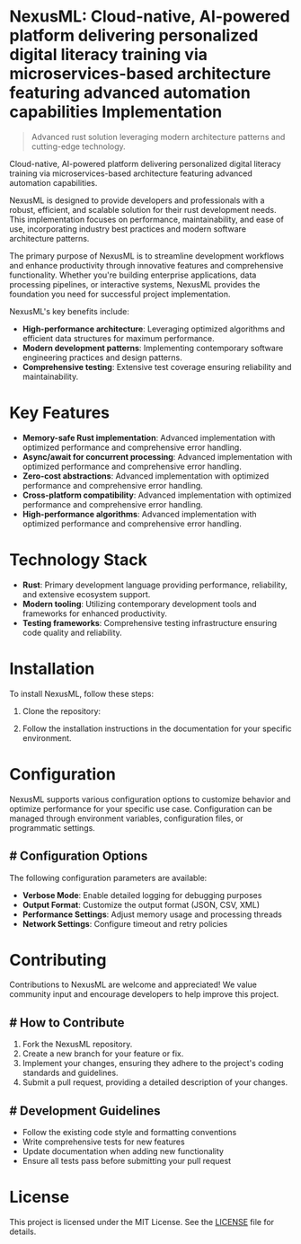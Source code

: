 <!-- fallback_NexusML_20250802094631_37693 -->

# NexusML: Cloud-native, AI-powered platform delivering personalized digital literacy training via microservices-based architecture featuring advanced automation capabilities Implementation
> Advanced rust solution leveraging modern architecture patterns and cutting-edge technology.

Cloud-native, AI-powered platform delivering personalized digital literacy training via microservices-based architecture featuring advanced automation capabilities.

NexusML is designed to provide developers and professionals with a robust, efficient, and scalable solution for their rust development needs. This implementation focuses on performance, maintainability, and ease of use, incorporating industry best practices and modern software architecture patterns.

The primary purpose of NexusML is to streamline development workflows and enhance productivity through innovative features and comprehensive functionality. Whether you're building enterprise applications, data processing pipelines, or interactive systems, NexusML provides the foundation you need for successful project implementation.

NexusML's key benefits include:

* **High-performance architecture**: Leveraging optimized algorithms and efficient data structures for maximum performance.
* **Modern development patterns**: Implementing contemporary software engineering practices and design patterns.
* **Comprehensive testing**: Extensive test coverage ensuring reliability and maintainability.

# Key Features

* **Memory-safe Rust implementation**: Advanced implementation with optimized performance and comprehensive error handling.
* **Async/await for concurrent processing**: Advanced implementation with optimized performance and comprehensive error handling.
* **Zero-cost abstractions**: Advanced implementation with optimized performance and comprehensive error handling.
* **Cross-platform compatibility**: Advanced implementation with optimized performance and comprehensive error handling.
* **High-performance algorithms**: Advanced implementation with optimized performance and comprehensive error handling.

# Technology Stack

* **Rust**: Primary development language providing performance, reliability, and extensive ecosystem support.
* **Modern tooling**: Utilizing contemporary development tools and frameworks for enhanced productivity.
* **Testing frameworks**: Comprehensive testing infrastructure ensuring code quality and reliability.

# Installation

To install NexusML, follow these steps:

1. Clone the repository:


2. Follow the installation instructions in the documentation for your specific environment.

# Configuration

NexusML supports various configuration options to customize behavior and optimize performance for your specific use case. Configuration can be managed through environment variables, configuration files, or programmatic settings.

## # Configuration Options

The following configuration parameters are available:

* **Verbose Mode**: Enable detailed logging for debugging purposes
* **Output Format**: Customize the output format (JSON, CSV, XML)
* **Performance Settings**: Adjust memory usage and processing threads
* **Network Settings**: Configure timeout and retry policies

# Contributing

Contributions to NexusML are welcome and appreciated! We value community input and encourage developers to help improve this project.

## # How to Contribute

1. Fork the NexusML repository.
2. Create a new branch for your feature or fix.
3. Implement your changes, ensuring they adhere to the project's coding standards and guidelines.
4. Submit a pull request, providing a detailed description of your changes.

## # Development Guidelines

* Follow the existing code style and formatting conventions
* Write comprehensive tests for new features
* Update documentation when adding new functionality
* Ensure all tests pass before submitting your pull request

# License

This project is licensed under the MIT License. See the [LICENSE](https://github.com/Muramatsuu/NexusML/blob/main/LICENSE) file for details.
